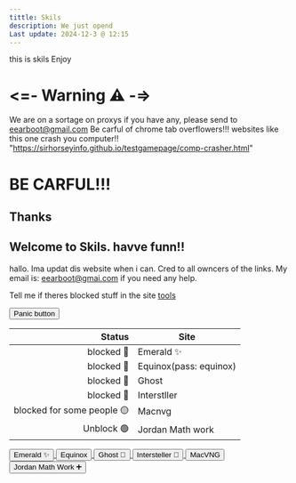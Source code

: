 ```yaml
---
tittle: Skils
description: We just opend
Last update: 2024-12-3 @ 12:15
---
```

this is skils
Enjoy

# <=-  Warning ⚠ -=>
We are on a sortage on proxys 
if you have any, please send to eearboot@gmail.com
Be carful of chrome tab overflowers!!!
websites like this one crash you computer!!
"https://sirhorseyinfo.github.io/testgamepage/comp-crasher.html"
# BE CARFUL!!!
## Thanks 


## Welcome to Skils. havve funn!!
hallo. Ima updat dis website when i can.
Cred to all owncers of the links. My email is: eearboot@gmai.com if you need any help.

Tell me if theres blocked stuff in the site
[tools](stuff.md)

<a href="https://www.google.com/">
  <button type="button" class="btn btn-outline-primary">Panic button</button>
</a>

| Status | Site |
|-----:|---------------|
|blocked 🔴| Emerald ✨    |
|blocked 🔴|Equinox(pass: equinox)| 
|blocked 🔴|   Ghost       |
|blocked 🔴| Interstller   |
|blocked for some people 🟡 | Macnvg       |
|Unblock 🟢 | Jordan Math work|


<a href="https://eflb.is-cool.dev/">
  <button type="button" class="btn btn-outline-primary">Emerald ✨</button>
</a>


<a href="https://asd98012mk3ls.github.io/">
  <button type="button" class="btn btn-outline-primary">Equinox</button>
</a>

<a href="https://red.masplenedigitalworld.com">
  <button type="button" class="btn btn-outline-primary">Ghost 👻</button>
</a>

<a href="https://info.electrodata.com.ar/">
  <button type="button" class="btn btn-outline-primary">Intersteller 🌙</button>
</a>

<a href="https://j0n12.github.io/macvg1/">
  <button type="button" class="btn btn-outline-primary">MacVNG </button>
</a>

<a href="https://jmw-v4.pages.dev/">
  <button type="button" class="btn btn-outline-primary">Jordan Math Work ➕</button>
</a>
